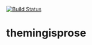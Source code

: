 [![Build Status](https://travis-ci.org/rogertm/themingisprose.svg?branch=master)](https://travis-ci.org/rogertm/themingisprose)

# themingisprose
